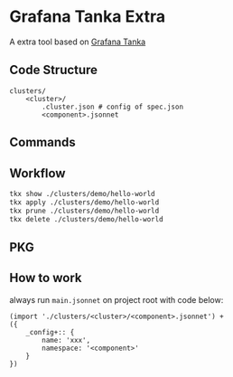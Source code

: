 # Grafana Tanka Extra

A extra tool based on [Grafana Tanka](https://tanka.dev/)

## Code Structure

```
clusters/
    <cluster>/
        .cluster.json # config of spec.json
        <component>.jsonnet
```

## Commands

## Workflow

```bash 
tkx show ./clusters/demo/hello-world
tkx apply ./clusters/demo/hello-world 
tkx prune ./clusters/demo/hello-world 
tkx delete ./clusters/demo/hello-world
```

## PKG

## How to work

always run `main.jsonnet` on project root with code below:

```jsonnet
(import './clusters/<cluster>/<component>.jsonnet') + 
({
    _config+:: {
        name: 'xxx',
        namespace: '<component>'
    }    
})
```